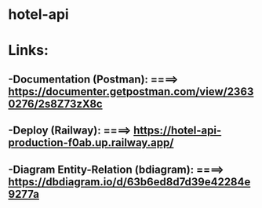 # hotel-api

# Links:
## -Documentation (Postman): ====> https://documenter.getpostman.com/view/23630276/2s8Z73zX8c
## -Deploy (Railway): ====> https://hotel-api-production-f0ab.up.railway.app/
## -Diagram Entity-Relation (bdiagram): ====> https://dbdiagram.io/d/63b6ed8d7d39e42284e9277a
